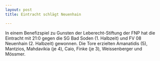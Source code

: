 ```yaml
---
layout: post
title: Eintracht schlägt Neuenhain

---
```


In einem Benefizspiel zu Gunsten der Leberecht-Stiftung der FNP hat die Eintracht mit 21:0 gegen die SG Bad Soden (1. Halbzeit) und FV 08 Neuenhain (2. Halbzeit) gewonnen. Die Tore erzielten Amanatidis (5), Mantzios, Mahdavikia (je 4), Caio, Finke (je 3), Weissenberger und Mössmer.


